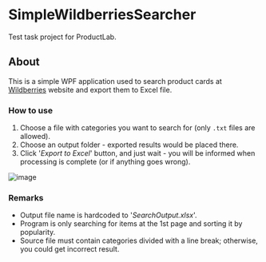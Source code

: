 # SimpleWildberriesSearcher
Test task project for ProductLab.

## About
This is a simple WPF application used to search product cards at [Wildberries](https://www.wildberries.ru/) website and export them to Excel file.

### How to use

1. Choose a file with categories you want to search for (only `.txt` files are allowed).
2. Choose an output folder - exported results would be placed there.
3. Click '*Export to Excel*' button, and just wait - you will be informed when processing is complete (or if anything goes wrong).

![image](https://user-images.githubusercontent.com/54878390/183254243-062c1fe9-fa49-4b1b-9179-faa9110cd1f5.png)

### Remarks
* Output file name is hardcoded to '*SearchOutput.xlsx*'.
* Program is only searching for items at the 1st page and sorting it by popularity.
* Source file must contain categories divided with a line break; otherwise, you could get incorrect result.
